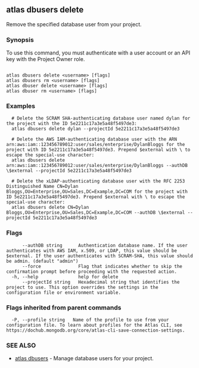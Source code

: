 ## atlas dbusers delete

Remove the specified database user from your project.


### Synopsis

To use this command, you must authenticate with a user account or an API key with the Project Owner role.



```

atlas dbusers delete <username> [flags]
atlas dbusers rm <username> [flags]
atlas dbuser delete <username> [flags]
atlas dbuser rm <username> [flags]
```

### Examples

```
  # Delete the SCRAM SHA-authenticating database user named dylan for the project with the ID 5e2211c17a3e5a48f5497de3:
  atlas dbusers delete dylan --projectId 5e2211c17a3e5a48f5497de3

  # Delete the AWS IAM-authenticating database user with the ARN arn:aws:iam::123456789012:user/sales/enterprise/DylanBloggs for the project with ID 5e2211c17a3e5a48f5497de3. Prepend $external with \ to escape the special-use character:
  atlas dbusers delete arn:aws:iam::123456789012:user/sales/enterprise/DylanBloggs --authDB \$external --projectId 5e2211c17a3e5a48f5497de3
			
  # Delete the xLDAP-authenticating database user with the RFC 2253 Distinguished Name CN=Dylan Bloggs,OU=Enterprise,OU=Sales,DC=Example,DC=COM for the project with ID 5e2211c17a3e5a48f5497de3. Prepend $external with \ to escape the special-use character:
  atlas dbusers delete CN=Dylan Bloggs,OU=Enterprise,OU=Sales,DC=Example,DC=COM --authDB \$external --projectId 5e2211c17a3e5a48f5497de3
```


### Flags

```
      --authDB string      Authentication database name. If the user authenticates with AWS IAM, x.509, or LDAP, this value should be $external. If the user authenticates with SCRAM-SHA, this value should be admin. (default "admin")
      --force              Flag that indicates whether to skip the confirmation prompt before proceeding with the requested action.
  -h, --help               help for delete
      --projectId string   Hexadecimal string that identifies the project to use. This option overrides the settings in the configuration file or environment variable.

```


### Flags inherited from parent commands

```
  -P, --profile string   Name of the profile to use from your configuration file. To learn about profiles for the Atlas CLI, see https://dochub.mongodb.org/core/atlas-cli-save-connection-settings.

```

### SEE ALSO


* [atlas dbusers](atlas_dbusers.md)	- Manage database users for your project.



